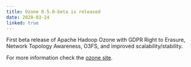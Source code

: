 ```yaml
---
title: Ozone 0.5.0-beta is released
date: 2020-03-24
linked: true
---
```

<!---
  Licensed under the Apache License, Version 2.0 (the "License");
  you may not use this file except in compliance with the License.
  You may obtain a copy of the License at

   http://www.apache.org/licenses/LICENSE-2.0

  Unless required by applicable law or agreed to in writing, software
  distributed under the License is distributed on an "AS IS" BASIS,
  WITHOUT WARRANTIES OR CONDITIONS OF ANY KIND, either express or implied.
  See the License for the specific language governing permissions and
  limitations under the License. See accompanying LICENSE file.
-->

First beta release of Apache Hadoop Ozone with GDPR Right to Erasure, Network Topology Awareness, O3FS, and improved scalability/stability.

For more information check the [ozone site](https://hadoop.apache.org/ozone/release/0.5.0-beta/).
